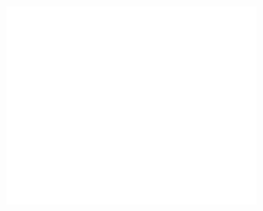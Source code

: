 <div align="center">
	<a href="javascript:0">
		<img src="header.svg" width="800" height="400" alt="Click to see the source">
	</a>
</div>
